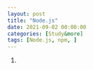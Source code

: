 ```yaml
---
layout: post
title: "Node.js"
date: 2021-09-02 00:00:00
categories: [Study&more]
tags: [Node.js, npm, ]
---
```


1.